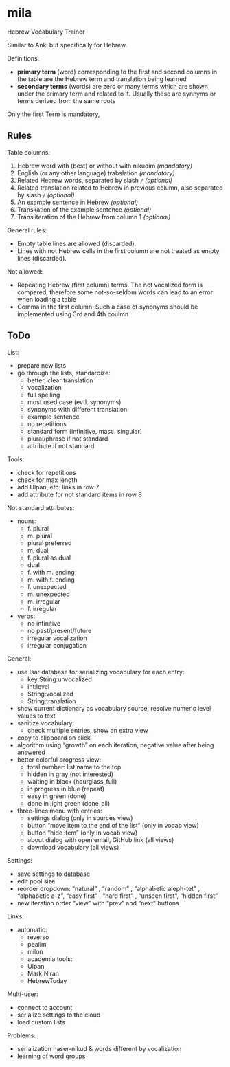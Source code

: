 # mila
 Hebrew Vocabulary Trainer

Similar to Anki but specifically for Hebrew.

Definitions:
- **primary term** (word) corresponding to the first and second columns in the table are the Hebrew term and translation being learned
- **secondary terms** (words) are zero or many terms which are shown under the primary term and related to it. Usually these are synnyms or terms derived from the same roots

Only the first Term is mandatory,

## Rules

Table columns:
1. Hebrew word with (best) or without with nikudim _(mandatory)_
2. English (or any other language) trabslation _(mandatory)_
3. Related Hebrew words, separated by slash `/` _(optional)_
4. Related translation related to Hebrew in previous column, also separated by slash `/` _(optional)_
5. An example sentence in Hebrew _(optional)_
6. Transkation of the example sentence _(optional)_
7. Transliteration of the Hebrew from column 1 _(optional)_

General rules:
- Empty table lines are allowed (discarded).
- Lines with not Hebrew cells in the first column are not treated as empty lines (discarded).

Not allowed:
- Repeating Hebrew (first column) terms. The not vocalized form is compared, therefore some not-so-seldom
words can lead to an error when loading a table
- Comma in the first column. Such a case of synonyms should be implemented using 3rd and 4th coulmn

## ToDo

List:
- prepare new lists
- go through the lists, standardize:
  - better, clear translation
  - vocalization
  - full spelling
  - most used case (evtl. synonyms)
  - synonyms with different translation
  - example sentence
  - no repetitions
  - standard form (infinitive, masc. singular)
  - plural/phrase if not standard
  - attribute if not standard

Tools:
- check for repetitions
- check for max length
- add Ulpan, etc. links in row 7
- add attribute for not standard items in row 8

Not standard attributes:
- nouns:
  - f. plural
  - m. plural
  - plural preferred
  - m. dual
  - f. plural as dual
  - dual
  - f. with m. ending
  - m. with f. ending
  - f. unexpected
  - m. unexpected
  - m. irregular
  - f. irregular
- verbs:
  - no infinitive
  - no past/present/future
  - irregular vocalization
  - irregular conjugation

General:
- use Isar database for serializing vocabulary for each entry:
  - key:String:unvocalized
  - int:level
  - String:vocalized
  - String:translation
- show current dictionary as vocabulary source, resolve numeric level values to text
- sanitize vocabulary:
  - check multiple entries, show an extra view
- copy to clipboard on click
- algorithm using “growth” on each iteration, negative value after being answered
- better colorful progress view:
  - total number: list name to the top
  - hidden in gray (not interested)
  - waiting in black (hourglass_full)
  - in progress in blue (repeat)
  - easy in green (done)
  - done in light green (done_all)
- three-lines menu with entries:
  - settings dialog (only in sources view)
  - button “move item to the end of the list“ (only in vocab view)
  - button “hide item” (only in vocab view)
  - about dialog with open email, GitHub link (all views)
  - download vocabulary (all views)

Settings:
- save settings to database
- edit pool size
- reorder dropdown: “natural” , “random” , “alphabetic aleph-tet” , “alphabetic a-z”, “easy first” , “hard first” , “unseen first”, “hidden first”
- new iteration order “view” with “prev” and “next” buttons

Links:
- automatic:
  - reverso
  - pealim
  - milon
  - academia
tools:
  - Ulpan
  - Mark Niran
  - HebrewToday

Multi-user:
- connect to account
- serialize settings to the cloud
- load custom lists

Problems:
- serialization haser-nikud & words different by vocalization
- learning of word groups
